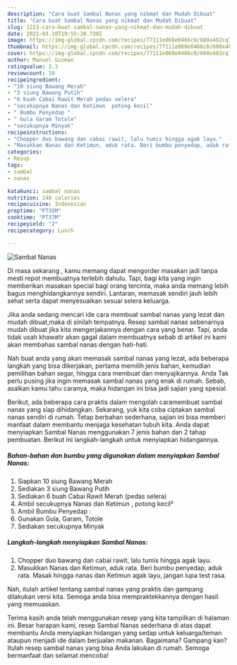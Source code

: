 ```yaml
---
description: "Cara buat Sambal Nanas yang nikmat dan Mudah Dibuat"
title: "Cara buat Sambal Nanas yang nikmat dan Mudah Dibuat"
slug: 1223-cara-buat-sambal-nanas-yang-nikmat-dan-mudah-dibuat
date: 2021-03-10T19:55:28.730Z
image: https://img-global.cpcdn.com/recipes/77111e060e0466c0/680x482cq70/sambal-nanas-foto-resep-utama.jpg
thumbnail: https://img-global.cpcdn.com/recipes/77111e060e0466c0/680x482cq70/sambal-nanas-foto-resep-utama.jpg
cover: https://img-global.cpcdn.com/recipes/77111e060e0466c0/680x482cq70/sambal-nanas-foto-resep-utama.jpg
author: Manuel Guzman
ratingvalue: 3.3
reviewcount: 10
recipeingredient:
- "10 siung Bawang Merah"
- "3 siung Bawang Putih"
- "6 buah Cabai Rawit Merah pedas selera"
- "secukupnya Nanas dan Ketimun  potong kecil"
- " Bumbu Penyedap "
- " Gula Garam Totole"
- "secukupnya Minyak"
recipeinstructions:
- "Chopper duo bawang dan cabai rawit, lalu tumis hingga agak layu."
- "Masukkan Nanas dan Ketimun, aduk rata. Beri bumbu penyedap, aduk rata. Masak hingga nanas dan Ketimun agak layu, jangan lupa test rasa."
categories:
- Resep
tags:
- sambal
- nanas

katakunci: sambal nanas 
nutrition: 148 calories
recipecuisine: Indonesian
preptime: "PT35M"
cooktime: "PT37M"
recipeyield: "2"
recipecategory: Lunch

---
```



![Sambal Nanas](https://img-global.cpcdn.com/recipes/77111e060e0466c0/680x482cq70/sambal-nanas-foto-resep-utama.jpg)

Di masa  sekarang , kamu memang dapat mengorder masakan jadi tanpa mesti repot membuatnya terlebih dahulu. Tapi, bagi kita yang ingin memberikan masakan special bagi orang tercinta, maka anda memang lebih bagus menghidangkannya sendiri. Lantaran, memasak sendiri jauh lebih sehat serta dapat menyesuaikan sesuai selera keluarga.

Jika anda sedang mencari ide cara membuat sambal nanas yang lezat dan mudah dibuat,maka di sinilah tempatnya. Resep sambal nanas  sebenarnya mudah dibuat jika kita mengerjakannya dengan cara yang benar. Tapi, anda tidak usah khawatir akan gagal dalam membuatnya 
sebab di artikel ini kami akan membahas sambal nanas dengan hati-hati.  



Nah buat anda yang akan memasak sambal nanas yang lezat, ada beberapa langkah yang bisa dikerjakan, pertama memilih jenis bahan, kemudian pemilihan bahan segar, hingga cara membuat dan menyajikannya. Anda Tak perlu pusing jika ingin memasak sambal nanas yang enak di rumah. Sebab, asalkan kamu  tahu caranya, maka hidangan ini bisa jadi sajian yang spesial.

Berikut, ada beberapa cara praktis  dalam mengolah caramembuat sambal nanas yang siap dihidangkan. Sekarang, yuk kita coba ciptakan sambal nanas sendiri di rumah. Tetap berbahan sederhana, sajian ini bisa memberi manfaat dalam membantu menjaga kesehatan tubuh kita. Anda dapat menyiapkan Sambal Nanas menggunakan 7 jenis bahan dan 2 tahap pembuatan. Berikut ini langkah-langkah untuk menyiapkan hidangannya.

<!--inarticleads1-->

##### Bahan-bahan dan bumbu yang digunakan dalam menyiapkan Sambal Nanas:

1. Siapkan 10 siung Bawang Merah
1. Sediakan 3 siung Bawang Putih
1. Sediakan 6 buah Cabai Rawit Merah (pedas selera)
1. Ambil secukupnya Nanas dan Ketimun , potong kecil²
1. Ambil  Bumbu Penyedap :
1. Gunakan  Gula, Garam, Totole
1. Sediakan secukupnya Minyak




<!--inarticleads2-->

##### Langkah-langkah menyiapkan Sambal Nanas:

1. Chopper duo bawang dan cabai rawit, lalu tumis hingga agak layu.
1. Masukkan Nanas dan Ketimun, aduk rata. Beri bumbu penyedap, aduk rata. Masak hingga nanas dan Ketimun agak layu, jangan lupa test rasa.




Nah, itulah artikel tentang  sambal nanas  yang praktis dan gampang dilakukan versi kita. Semoga anda bisa mempraktekkannya dengan hasil yang memuaskan. 

Terima kasih anda telah menggunakan resep yang kita tampilkan di halaman ini. Besar harapan kami, resep  Sambal Nanas sederhana di atas dapat membantu Anda menyiapkan hidangan yang sedap untuk keluarga/teman ataupun menjadi ide dalam berjualan makanan. Bagaimana? Gampang kan? Itulah resep sambal nanas yang bisa Anda lakukan di rumah. Semoga bermanfaat dan selamat mencoba!

